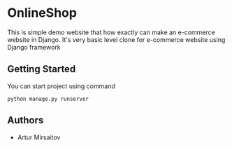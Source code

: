 # OnlineShop 
 This is simple demo website that how exactly can make an e-commerce website in Django. It's very basic level clone for e-commerce website using Django framework
## Getting Started
You can start project using command <br>

```python manage.py runserver```

## Authors
- Artur Mirsaitov
